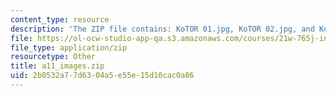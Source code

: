 ```yaml
---
content_type: resource
description: 'The ZIP file contains: KoTOR 01.jpg, KoTOR 02.jpg, and KoTOR 03.jpg.'
file: https://ol-ocw-studio-app-qa.s3.amazonaws.com/courses/21w-765j-interactive-and-non-linear-narrative-theory-and-practice-spring-2004/2b0532a77d6304a5e55e15d10cac0a86_a11_images.zip
file_type: application/zip
resourcetype: Other
title: a11_images.zip
uid: 2b0532a7-7d63-04a5-e55e-15d10cac0a86
---
```


